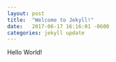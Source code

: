 ```yaml
---
layout: post
title:  "Welcome to Jekyll!"
date:   2017-06-17 16:16:01 -0600
categories: jekyll update
---
```


Hello World!
